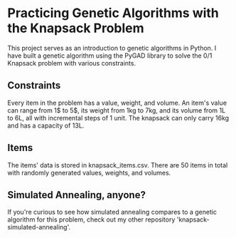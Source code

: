 # Practicing Genetic Algorithms with the Knapsack Problem
This project serves as an introduction to genetic algorithms in Python. I have built a genetic algorithm using the PyGAD library to solve the 0/1 Knapsack problem with various constraints.

## Constraints
Every item in the problem has a value, weight, and volume. An item's value can range from 1$ to 5$, its weight from 1kg to 7kg, and its volume from 1L to 6L, all with incremental steps of 1 unit. The knapsack can only carry 16kg and has a capacity of 13L.

## Items
The items' data is stored in knapsack_items.csv. There are 50 items in total with randomly generated values, weights, and volumes.

## Simulated Annealing, anyone?
If you're curious to see how simulated annealing compares to a genetic algorithm for this problem, check out my other repository 'knapsack-simulated-annealing'.